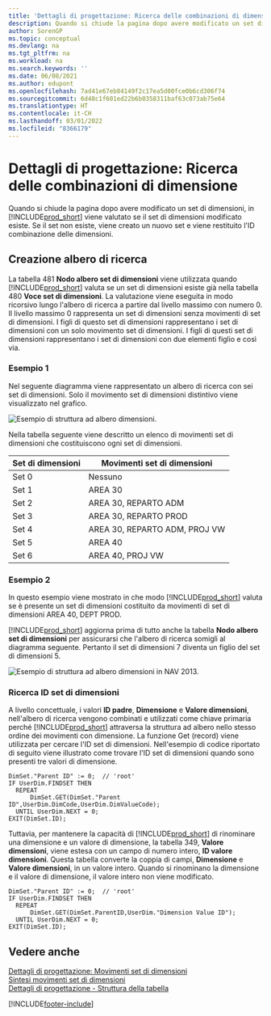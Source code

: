 ```yaml
---
title: 'Dettagli di progettazione: Ricerca delle combinazioni di dimensione | Microsoft Docs'
description: Quando si chiude la pagina dopo avere modificato un set di dimensioni, in Business Central viene valutato se il set di dimensioni modificato esiste. Se il set non esiste, viene creato un nuovo set e viene restituito l'ID combinazione delle dimensioni.
author: SorenGP
ms.topic: conceptual
ms.devlang: na
ms.tgt_pltfrm: na
ms.workload: na
ms.search.keywords: ''
ms.date: 06/08/2021
ms.author: edupont
ms.openlocfilehash: 7ad41e67eb84149f2c17ea5d00fce0b6cd306f74
ms.sourcegitcommit: 6d48c1f601ed22b6b0358311baf63c073ab75e64
ms.translationtype: HT
ms.contentlocale: it-CH
ms.lasthandoff: 03/01/2022
ms.locfileid: "8366179"
---
```

# <a name="design-details-searching-for-dimension-combinations"></a>Dettagli di progettazione: Ricerca delle combinazioni di dimensione
Quando si chiude la pagina dopo avere modificato un set di dimensioni, in [!INCLUDE[prod_short](includes/prod_short.md)] viene valutato se il set di dimensioni modificato esiste. Se il set non esiste, viene creato un nuovo set e viene restituito l'ID combinazione delle dimensioni.  

## <a name="building-search-tree"></a>Creazione albero di ricerca  
 La tabella 481 **Nodo albero set di dimensioni** viene utilizzata quando [!INCLUDE[prod_short](includes/prod_short.md)] valuta se un set di dimensioni esiste già nella tabella 480 **Voce set di dimensioni**. La valutazione viene eseguita in modo ricorsivo lungo l'albero di ricerca a partire dal livello massimo con numero 0. Il livello massimo 0 rappresenta un set di dimensioni senza movimenti di set di dimensioni. I figli di questo set di dimensioni rappresentano i set di dimensioni con un solo movimento set di dimensioni. I figli di questi set di dimensioni rappresentano i set di dimensioni con due elementi figlio e così via.  

### <a name="example-1"></a>Esempio 1  
 Nel seguente diagramma viene rappresentato un albero di ricerca con sei set di dimensioni. Solo il movimento set di dimensioni distintivo viene visualizzato nel grafico.  

 ![Esempio di struttura ad albero dimensioni.](media/nav2013_dimension_tree.png "Esempio di struttura ad albero dimensioni")  

 Nella tabella seguente viene descritto un elenco di movimenti set di dimensioni che costituiscono ogni set di dimensioni.  

|Set di dimensioni|Movimenti set di dimensioni|  
|--------------------|---------------------------|  
|Set 0|Nessuno|  
|Set 1|AREA 30|  
|Set 2|AREA 30, REPARTO ADM|  
|Set 3|AREA 30, REPARTO PROD|  
|Set 4|AREA 30, REPARTO ADM, PROJ VW|  
|Set 5|AREA 40|  
|Set 6|AREA 40, PROJ VW|  

### <a name="example-2"></a>Esempio 2  
 In questo esempio viene mostrato in che modo [!INCLUDE[prod_short](includes/prod_short.md)] valuta se è presente un set di dimensioni costituito da movimenti di set di dimensioni AREA 40, DEPT PROD.  

 [!INCLUDE[prod_short](includes/prod_short.md)] aggiorna prima di tutto anche la tabella **Nodo albero set di dimensioni** per assicurarsi che l'albero di ricerca somigli al diagramma seguente. Pertanto il set di dimensioni 7 diventa un figlio del set di dimensioni 5.  

 ![Esempio di struttura ad albero dimensioni in NAV 2013.](media/nav2013_dimension_tree_example2.png "Esempio di struttura ad albero dimensioni in NAV 2013")  

### <a name="finding-dimension-set-id"></a>Ricerca ID set di dimensioni  
 A livello concettuale, i valori **ID padre**, **Dimensione** e **Valore dimensioni**, nell'albero di ricerca vengono combinati e utilizzati come chiave primaria perché [!INCLUDE[prod_short](includes/prod_short.md)] attraversa la struttura ad albero nello stesso ordine dei movimenti con dimensione. La funzione Get (record) viene utilizzata per cercare l'ID set di dimensioni. Nell'esempio di codice riportato di seguito viene illustrato come trovare l'ID set di dimensioni quando sono presenti tre valori di dimensione.  

```  
DimSet."Parent ID" := 0;  // 'root'  
IF UserDim.FINDSET THEN  
  REPEAT  
      DimSet.GET(DimSet."Parent ID",UserDim.DimCode,UserDim.DimValueCode);  
  UNTIL UserDim.NEXT = 0;  
EXIT(DimSet.ID);  

```  

Tuttavia, per mantenere la capacità di [!INCLUDE[prod_short](includes/prod_short.md)] di rinominare una dimensione e un valore di dimensione, la tabella 349, **Valore dimensioni**, viene estesa con un campo di numero intero, **ID valore dimensioni**. Questa tabella converte la coppia di campi, **Dimensione** e **Valore dimensioni**, in un valore intero. Quando si rinominano la dimensione e il valore di dimensione, il valore intero non viene modificato.  

```  
DimSet."Parent ID" := 0;  // 'root'  
IF UserDim.FINDSET THEN  
  REPEAT  
      DimSet.GET(DimSet.ParentID,UserDim."Dimension Value ID");  
  UNTIL UserDim.NEXT = 0;  
EXIT(DimSet.ID);  

```  

## <a name="see-also"></a>Vedere anche
    
 [Dettagli di progettazione: Movimenti set di dimensioni](/dynamics365/business-central/design-details-dimension-set-entries-overview)   
 [Sintesi movimenti set di dimensioni](design-details-dimension-set-entries-overview.md)   
 [Dettagli di progettazione - Struttura della tabella](design-details-table-structure.md)   
 


[!INCLUDE[footer-include](includes/footer-banner.md)]